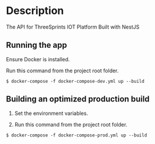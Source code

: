 # Description

The API for ThreeSprints IOT Platform
Built with NestJS

## Running the app

Ensure Docker is installed.

Run this command from the project root folder.

```
$ docker-compose -f docker-compose-dev.yml up --build
```

## Building an optimized production build

1. Set the environment variables.

2. Run this command from the project root folder.

```
$ docker-compose -f docker-compose-prod.yml up --build
```
